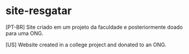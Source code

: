 # site-resgatar

[PT-BR]
Site criado em um projeto da faculdade e posteriormente doado para uma ONG.

[US]
Website created in a college project and donated to an ONG.
